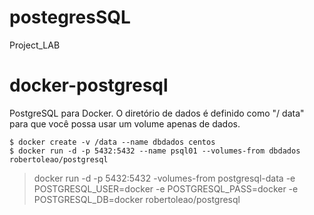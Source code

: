 # postegresSQL
Project_LAB

docker-postgresql
=================

PostgreSQL para Docker. O diretório de dados é definido como "/ data" para que você possa usar um volume apenas de dados.

    $ docker create -v /data --name dbdados centos
    $ docker run -d -p 5432:5432 --name psql01 --volumes-from dbdados  robertoleao/postgresql


 >docker run -d -p 5432:5432 -volumes-from postgresql-data -e POSTGRESQL_USER=docker -e POSTGRESQL_PASS=docker -e POSTGRESQL_DB=docker robertoleao/postgresql
